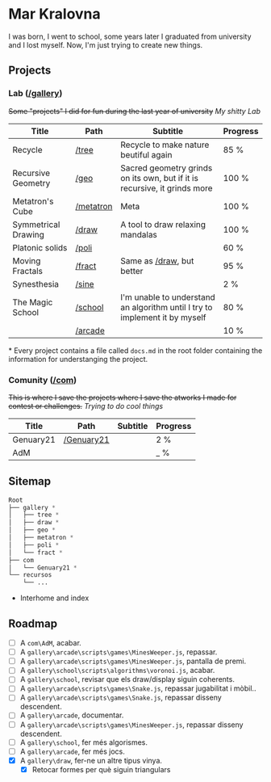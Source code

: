 # Mar Kralovna

I was born, I went to school, some years later I graduated from university and I lost myself. Now, I'm just trying to create new things.

## Projects

### Lab ([/gallery](./gallery))

~~Some "projects" I did for fun during the last year of university~~ *My shitty Lab*

|        Title        |               Path               |                                     Subtitle                                     |  Progress  |
|---------------------|----------------------------------|----------------------------------------------------------------------------------|------------|
| Recycle             | [/tree](./gallery/tree)          | Recycle to make nature beutiful again                                            |       85 % |
| Recursive Geometry  | [/geo](./gallery/geo)            | Sacred geometry grinds on its own, but if it is recursive, it grinds more        |      100 % |
| Metatron's Cube     | [/metatron](./gallery/metatron)  | Meta                                                                             |      100 % |
| Symmetrical Drawing | [/draw](./gallery/draw)          | A tool to draw relaxing mandalas                                                 |      100 % |
| Platonic solids     | [/poli](./gallery/poli)          |                                                                                  |       60 % |
| Moving Fractals     | [/fract](./gallery/fract)        | Same as [/draw](./gallery/draw), but better                                      |       95 % |
| Synesthesia         | [/sine](./gallery/sine)          |                                                                                  |        2 % |
| The Magic School    | [/school](./gallery/school)      | I'm unable to understand an algorithm until I try to implement it by myself      |       80 % |
|                     | [/arcade](./gallery/arcade)      |                                                                                  |       10 % |

\* Every project contains a file called `docs.md` in the root folder containing the information for understanging the project.

### Comunity ([/com](./com))

~~This is where I save the projects where I save the atworks I made for contest or challenges.~~ *Trying to do cool things*

|        Title        |               Path               |                                     Subtitle                                     |  Progress  |
|---------------------|----------------------------------|----------------------------------------------------------------------------------|------------|
| Genuary21           | [/Genuary21](./com/Genuary21)    |                                                                                  |        2 % |
| AdM                 |                                  |                                                                                  |        _ % |

## Sitemap

```css
Root
├── gallery *
│   ├── tree *
│   ├── draw *
│   ├── geo *
│   ├── metatron *
│   ├── poli *
│   └── fract *
├── com
│   └── Genuary21 *
└── recursos
    └── ...
```

* Interhome and index

## Roadmap

* [ ] A `com\AdM`, acabar.
* [ ] A `gallery\arcade\scripts\games\MinesWeeper.js`, repassar.
* [ ] A `gallery\arcade\scripts\games\MinesWeeper.js`, pantalla de premi.
* [ ] A `gallery\school\scripts\algorithms\voronoi.js`, acabar.
* [ ] A `gallery\school`, revisar que els draw/display siguin coherents.
* [ ] A `gallery\arcade\scripts\games\Snake.js`, <span class="pendent">repassar jugabilitat i mòbil.</span>.
* [ ] A `gallery\arcade\scripts\games\Snake.js`, repassar disseny descendent.
* [ ] A `gallery\arcade`, documentar.
* [ ] A `gallery\arcade\scripts\games\MinesWeeper.js`, repassar disseny descendent.
* [ ] A `gallery\school`, fer més algorismes.
* [ ] A `gallery\arcade`, fer més jocs.
* [x] A `gallery\draw`, fer-ne un altre <span class="pendent">tipus vinya</span>.
	* [x] <span class="pendent">Retocar formes per què siguin triangulars</span>
